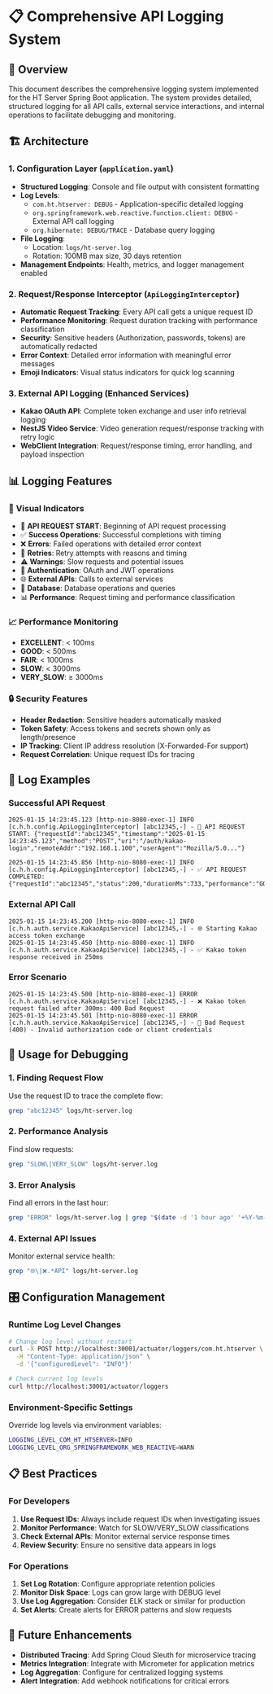 # 📋 Comprehensive API Logging System

## 🎯 Overview
This document describes the comprehensive logging system implemented for the HT Server Spring Boot application. The system provides detailed, structured logging for all API calls, external service interactions, and internal operations to facilitate debugging and monitoring.

## 🏗️ Architecture

### 1. **Configuration Layer** (`application.yaml`)
- **Structured Logging**: Console and file output with consistent formatting
- **Log Levels**: 
  - `com.ht.htserver: DEBUG` - Application-specific detailed logging
  - `org.springframework.web.reactive.function.client: DEBUG` - External API call logging
  - `org.hibernate: DEBUG/TRACE` - Database query logging
- **File Logging**: 
  - Location: `logs/ht-server.log`
  - Rotation: 100MB max size, 30 days retention
- **Management Endpoints**: Health, metrics, and logger management enabled

### 2. **Request/Response Interceptor** (`ApiLoggingInterceptor`)
- **Automatic Request Tracking**: Every API call gets a unique request ID
- **Performance Monitoring**: Request duration tracking with performance classification
- **Security**: Sensitive headers (Authorization, passwords, tokens) are automatically redacted
- **Error Context**: Detailed error information with meaningful error messages
- **Emoji Indicators**: Visual status indicators for quick log scanning

### 3. **External API Logging** (Enhanced Services)
- **Kakao OAuth API**: Complete token exchange and user info retrieval logging
- **NestJS Video Service**: Video generation request/response tracking with retry logic
- **WebClient Integration**: Request/response timing, error handling, and payload inspection

## 📊 Logging Features

### 🎪 **Visual Indicators**
- 🚀 **API REQUEST START**: Beginning of API request processing
- ✅ **Success Operations**: Successful completions with timing
- ❌ **Errors**: Failed operations with detailed error context
- 🔄 **Retries**: Retry attempts with reasons and timing
- ⚠️ **Warnings**: Slow requests and potential issues
- 🔐 **Authentication**: OAuth and JWT operations
- 🌐 **External APIs**: Calls to external services
- 💾 **Database**: Database operations and queries
- 📊 **Performance**: Request timing and performance classification

### 📈 **Performance Monitoring**
- **EXCELLENT**: < 100ms
- **GOOD**: < 500ms  
- **FAIR**: < 1000ms
- **SLOW**: < 3000ms
- **VERY_SLOW**: ≥ 3000ms

### 🔒 **Security Features**
- **Header Redaction**: Sensitive headers automatically masked
- **Token Safety**: Access tokens and secrets shown only as length/presence
- **IP Tracking**: Client IP address resolution (X-Forwarded-For support)
- **Request Correlation**: Unique request IDs for tracing

## 📝 Log Examples

### Successful API Request
```
2025-01-15 14:23:45.123 [http-nio-8080-exec-1] INFO  [c.h.h.config.ApiLoggingInterceptor] [abc12345,-] - 🚀 API REQUEST START: {"requestId":"abc12345","timestamp":"2025-01-15 14:23:45.123","method":"POST","uri":"/auth/kakao-login","remoteAddr":"192.168.1.100","userAgent":"Mozilla/5.0..."}

2025-01-15 14:23:45.856 [http-nio-8080-exec-1] INFO  [c.h.h.config.ApiLoggingInterceptor] [abc12345,-] - ✅ API REQUEST COMPLETED: {"requestId":"abc12345","status":200,"durationMs":733,"performance":"GOOD","success":true}
```

### External API Call
```
2025-01-15 14:23:45.200 [http-nio-8080-exec-1] INFO  [c.h.h.auth.service.KakaoApiService] [abc12345,-] - 🌐 Starting Kakao access token exchange
2025-01-15 14:23:45.450 [http-nio-8080-exec-1] INFO  [c.h.h.auth.service.KakaoApiService] [abc12345,-] - ✅ Kakao token response received in 250ms
```

### Error Scenario
```
2025-01-15 14:23:45.500 [http-nio-8080-exec-1] ERROR [c.h.h.auth.service.KakaoApiService] [abc12345,-] - ❌ Kakao token request failed after 300ms: 400 Bad Request
2025-01-15 14:23:45.501 [http-nio-8080-exec-1] ERROR [c.h.h.auth.service.KakaoApiService] [abc12345,-] - 🔴 Bad Request (400) - Invalid authorization code or client credentials
```

## 🔧 Usage for Debugging

### 1. **Finding Request Flow**
Use the request ID to trace the complete flow:
```bash
grep "abc12345" logs/ht-server.log
```

### 2. **Performance Analysis**
Find slow requests:
```bash
grep "SLOW\|VERY_SLOW" logs/ht-server.log
```

### 3. **Error Analysis**
Find all errors in the last hour:
```bash
grep "ERROR" logs/ht-server.log | grep "$(date -d '1 hour ago' '+%Y-%m-%d %H')"
```

### 4. **External API Issues**
Monitor external service health:
```bash
grep "🌐\|❌.*API" logs/ht-server.log
```

## 🎛️ Configuration Management

### Runtime Log Level Changes
```bash
# Change log level without restart
curl -X POST http://localhost:30001/actuator/loggers/com.ht.htserver \
  -H "Content-Type: application/json" \
  -d '{"configuredLevel": "INFO"}'

# Check current log levels
curl http://localhost:30001/actuator/loggers
```

### Environment-Specific Settings
Override log levels via environment variables:
```bash
LOGGING_LEVEL_COM_HT_HTSERVER=INFO
LOGGING_LEVEL_ORG_SPRINGFRAMEWORK_WEB_REACTIVE=WARN
```

## 📋 Best Practices

### For Developers
1. **Use Request IDs**: Always include request IDs when investigating issues
2. **Monitor Performance**: Watch for SLOW/VERY_SLOW classifications
3. **Check External APIs**: Monitor external service response times
4. **Review Security**: Ensure no sensitive data appears in logs

### For Operations
1. **Set Log Rotation**: Configure appropriate retention policies
2. **Monitor Disk Space**: Logs can grow large with DEBUG level
3. **Use Log Aggregation**: Consider ELK stack or similar for production
4. **Set Alerts**: Create alerts for ERROR patterns and slow requests

## 🚀 Future Enhancements
- **Distributed Tracing**: Add Spring Cloud Sleuth for microservice tracing
- **Metrics Integration**: Integrate with Micrometer for application metrics
- **Log Aggregation**: Configure for centralized logging systems
- **Alert Integration**: Add webhook notifications for critical errors